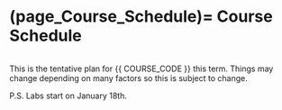 (page_Course_Schedule)=
Course Schedule
=======================

```{include} syllabus_bits/schedule.md
```

This is the tentative plan for {{ COURSE_CODE }} this term.
Things may change depending on many factors so this is subject to change.

P.S. Labs start on January 18th.

<!-- 
| Wk | Date   | Topic                                                      | Activity | Lab    | Logs  | Test / Bonus Test        |
|----|--------|------------------------------------------------------------|----------|--------|-------|--------------------------|
| ``  | Jan 11 | About this course, and Processing                          | --       | --     | --    | --                       |
| 1  | Jan 18 | Setting up (Git, GitHub, the Terminal and some Processing) | A1       | Lab 1  | LL 1  | Test 0 (course policies) |
| 2  | Jan 25 | Starting with Pixels in Processing and the environment     | A2       | Lab 2  | LL 2  | Test 1 (weeks 0-2)       |
| 3  | Feb 1  | Interactions                                               | A3       | Lab 3  | LL 3  | Bonus Test 1             |
| 4  | Feb 8  | Variables                                                  | A4       | Lab 4  | LL 4  | Test 2 (weeks 3-4)       |
| 5  | Feb 15 | Reading Week (no new material)                             | --       | --     | --    | --                       |
| 6  | Feb 22 | Conditionals and Images                                    | A6       | Lab 6  | LL 6  | Bonus Test 2             |
| 7  | Mar 1  | Images and Loops                                           | A7       | Lab 7  | LL 7  | N/A                      |
| 8  | Mar 8  | Functions                                                  | A8       | Lab 8  | LL 8  | Test 3 (weeks 6-7)       |
| 9  | Mar 15 | Object-oriented programming I                              | A9       | Lab 9  | LL 9  | Bonus Test 3             |
| 10 | Mar 22 | Object-oriented programming II                             | A10      | Lab 10 | LL 10 | Test 4 (weeks 8-10)       |
| 11 | Mar 29 | Class Cancelled (Good Friday)                              | --       | Lab 11 | LL 11 | Bonus Test 4             |
| 12 | Apr 5  | Arrays                                                     | A11      | --     | LL 12 | Test 5 (weeks 11-12)      |
| 13 | Apr 12 | Text, Data, Videos (Optional)                              | --       | --     | --    | Bonus Test 5             |


00. Kinect and processing (Ignore)

Test 1: Git and Command Line & Primitive Shapes in processing (Weeks 0-2)

    - Git and GitHub (coding train videos)
    - Command line ()
    0. Intro to processing (7)
    1. Pixels (1)
    2. Processing environment (2)

Test 2: Processing and Interactions (3-4)
    3. Interactions (3)
    4. Variables (4)

Test 3-revised: Loops, Images, Conditionals (6+7)

Test 4-revised: Functions and OOP ()

Test 5-revised: Arrays ()

Test 4: OOP and Arrays (8-9)

    8. OOP (6)
    9. Arrays (5)

Test 5: Overview (9-10)

    10. Images and Pixels (7)
    11. Videos (10)
    13. Text and Data 


------ Previous structure
1. Intro, Software Dev, Into ro processing (coordinates & shapes)
2. Primitive shapes, debugging, text, color, active sketches, user interaction
3. Active sketches, user interaction, coordinate transformation, variables and math A
4. Variables and math B, C, and Practice
5. Useful functions: map, norm, constrain, random, noise, images
6. Midterm revision, midterm, review solutions
7. Reading week off
8. Conditionals
9. Loops and functions
10. Functions and OOP
11. Midterm 2
12. OOP
13. Arrays, arrays of object, from processing to Java
14. libraries, gaming techniques, custom shapes, math, data visualization, intro to 3d

-->